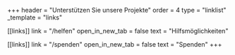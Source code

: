 +++
header = "Unterstützen Sie unsere Projekte"
order = 4
type = "linklist"
_template = "links"

[[links]]
link = "/helfen"
open_in_new_tab = false
text = "Hilfsmöglichkeiten"

[[links]]
link = "/spenden"
open_in_new_tab = false
text = "Spenden"
+++

